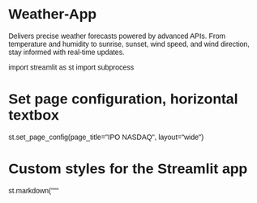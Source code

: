 # Weather-App
Delivers precise weather forecasts powered by advanced APIs. From temperature and humidity to sunrise, sunset, wind speed, and wind direction, stay informed with real-time updates.


import streamlit as st
import subprocess

# Set page configuration, horizontal textbox
st.set_page_config(page_title="IPO NASDAQ", layout="wide")

# Custom styles for the Streamlit app
st.markdown("""
    <style>
        body {
            font-family: Arial, sans-serif;
        }

        .header {
            background-color: rgb(0, 183, 255);
            color: white;
            text-align: center;
            padding: 10px 0;
            margin-bottom: 20px;
            border-radius: 5px;
        }

        .section {
            padding: 20px;
            border: 1px solid #ccc;
            border-radius: 5px;
            background-color: #f9f9f9;
            box-shadow: 0 2px 5px rgba(0, 0, 0, 0.1);
        }

        .stButton>button {
            background-color: rgb(0, 208, 255);
            color: white;
            border: none;
            border-radius: 5px;
            font-size: 16px; 
            margin-top: 20px;
        }

        .stButton>button:hover {
            background-color: #45a049;
        }
    </style>
""", unsafe_allow_html=True)

# Function to run backend script and return output
def run_backend_script(script_name, var1, var2):
    try:
        result = subprocess.run(
            ['python', script_name, str(var1), str(var2)],
            capture_output=True,
            text=True,
        )
        return result.stdout + result.stderr
    except Exception as e:
        return f"Error running the script: {str(e)}"

# Initialize session state variables
if "show_inputs" not in st.session_state:
    st.session_state.show_inputs = False

# Header
st.markdown('<div class="header"><h1>IPO NASDAQ</h1></div>', unsafe_allow_html=True)

# Create three columns for the textboxes
col1, col2, col3 = st.columns(3)

# First Column - Script 1
with col1:
    #st.text_area("Script 1", placeholder="Script 1 output here", height=150)
    # Run Script 1 button
    if st.button("Run Script 1", key="Script 1"):
        st.session_state.show_inputs = True  # Show input fields when button is clicked

    # Show input fields if "Run Script 1" was clicked
    if st.session_state.show_inputs:
        emp_name = st.text_input("Enter employee name:")
        emp_id = st.text_input("Enter employee ID:")
        if st.button("Submit Script 1"):
            if emp_name and emp_id:
                # Run the backend script and display output
                output = run_backend_script('backend.py', emp_name, emp_id)
                st.text_area("Script 1 Output", output, height=300)
            else:
                st.warning("Please enter both values.")

# Second Column - Placeholder for Script 2
with col2:
    #st.text_area("Script 2", placeholder="Script 2 output here", height=150)
    if st.button("Run Script 2", key="Script 2"):
        st.success("Script 2 is running...")

# Third Column - Placeholder for Script 3
with col3:
    #st.text_area("Script 3", placeholder="Script 3 output here", height=150)
    if st.button("Run Script 3", key="Script 3"):
        st.success("Script 3 is running...")
